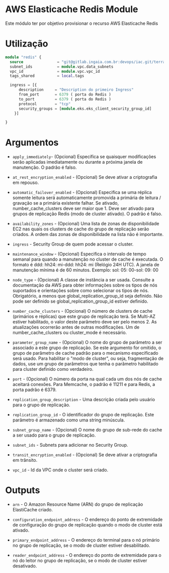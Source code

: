 # AWS Elasticache Redis Module

Este módulo ter por objetivo provisionar o recurso AWS Elasticache Redis

# Utilização

```terraform
module "redis" {
  source               = "git@gitlab.ingaia.com.br:devops/iac.git/terraform//providers/aws/elasticache/redis"
  subnet_ids           = module.vpc.data_subnets
  vpc_id               = module.vpc.vpc_id
  tags_shared          = local.tags

  ingress = [{
      description     = "Description do primeiro Ingress"
      from_port       = 6379 ( porta do Redis )
      to_port         = 6379 ( porta do Redis )
      protocol        = "tcp"
      security_groups = [module.eks.eks_client_security_group_id]
    }]

}
```

# Argumentos

* `apply_immediately`- (Opcional) Especifica se quaisquer modificações serão aplicadas imediatamente ou durante a próxima janela de manutenção. O padrão é falso.

* `at_rest_encryption_enabled` - (Opcional) Se deve ativar a criptografia em repouso. 

* `automatic_failover_enabled` - (Opcional) Especifica se uma réplica somente leitura será automaticamente promovida a primária de leitura / gravação se a primária existente falhar. Se ativado, number_cache_clusters deve ser maior que 1. Deve ser ativado para grupos de replicação Redis (modo de cluster ativado). O padrão é falso.

* `availability_zones` - (Opcional) Uma lista de zonas de disponibilidade EC2 nas quais os clusters de cache do grupo de replicação serão criados. A ordem das zonas de disponibilidade na lista não é importante.

* `ingress` - Security Group de quem pode acessar o cluster.

* `maintenance_window` - (Opcional) Especifica o intervalo de tempo semanal para quando a manutenção no cluster de cache é executada. O formato é ddd: hh24: mi-ddd: hh24: mi (Relógio 24H UTC). A janela de manutenção mínima é de 60 minutos. Exemplo: sol: 05: 00-sol: 09: 00

* `node_type` - (Opcional) A classe de instância a ser usada. Consulte a documentação da AWS para obter informações sobre os tipos de nós suportados e orientações sobre como selecionar os tipos de nós. Obrigatório, a menos que global_replication_group_id seja definido. Não pode ser definido se global_replication_group_id estiver definido. 

* `number_cache_clusters` - (Opcional) O número de clusters de cache (primários e réplicas) que este grupo de replicação terá. Se Multi-AZ estiver habilitado, o valor deste parâmetro deve ser pelo menos 2. As atualizações ocorrerão antes de outras modificações. Um de number_cache_clusters ou cluster_mode é necessário. 

* `parameter_group_name` - (Opcional) O nome do grupo de parâmetro a ser associado a este grupo de replicação. Se este argumento for omitido, o grupo de parâmetro de cache padrão para o mecanismo especificado será usado. Para habilitar o "modo de cluster", ou seja, fragmentação de dados, use um grupo de parâmetros que tenha o parâmetro habilitado para cluster definido como verdadeiro.

* `port` - (Opcional) O número da porta na qual cada um dos nós de cache aceitará conexões. Para Memcache, o padrão é 11211 e para Redis, a porta padrão é 6379.

* `replication_group_description` - Uma descrição criada pelo usuário para o grupo de replicação.

* `replication_group_id` - O identificador do grupo de replicação. Este parâmetro é armazenado como uma string minúscula.

* `subnet_group_name` - (Opcional) O nome do grupo de sub-rede do cache a ser usado para o grupo de replicação.

* `subnet_ids` - Subnets para adicionar no Security Group.

* `transit_encryption_enabled` - (Opcional) Se deve ativar a criptografia em trânsito.

* `vpc_id` - Id da VPC onde o cluster será criado.

# Outputs

* `arn` - O Amazon Resource Name (ARN) do grupo de replicação ElastiCache criado.

* `configuration_endpoint_address` - O endereço do ponto de extremidade de configuração do grupo de replicação quando o modo de cluster está ativado.

* `primary_endpoint_address` - O endereço do terminal para o nó primário no grupo de replicação, se o modo de cluster estiver desabilitado.

* `reader_endpoint_address` - O endereço do ponto de extremidade para o nó do leitor no grupo de replicação, se o modo de cluster estiver desativado.
